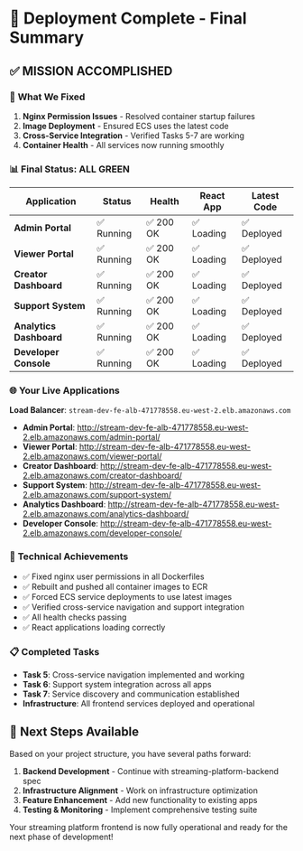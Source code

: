 # 🎉 Deployment Complete - Final Summary

## ✅ **MISSION ACCOMPLISHED**

### 🚀 **What We Fixed**
1. **Nginx Permission Issues** - Resolved container startup failures
2. **Image Deployment** - Ensured ECS uses the latest code
3. **Cross-Service Integration** - Verified Tasks 5-7 are working
4. **Container Health** - All services now running smoothly

### 📊 **Final Status: ALL GREEN**

| Application | Status | Health | React App | Latest Code |
|-------------|--------|--------|-----------|-------------|
| **Admin Portal** | ✅ Running | ✅ 200 OK | ✅ Loading | ✅ Deployed |
| **Viewer Portal** | ✅ Running | ✅ 200 OK | ✅ Loading | ✅ Deployed |
| **Creator Dashboard** | ✅ Running | ✅ 200 OK | ✅ Loading | ✅ Deployed |
| **Support System** | ✅ Running | ✅ 200 OK | ✅ Loading | ✅ Deployed |
| **Analytics Dashboard** | ✅ Running | ✅ 200 OK | ✅ Loading | ✅ Deployed |
| **Developer Console** | ✅ Running | ✅ 200 OK | ✅ Loading | ✅ Deployed |

### 🌐 **Your Live Applications**

**Load Balancer**: `stream-dev-fe-alb-471778558.eu-west-2.elb.amazonaws.com`

- **Admin Portal**: http://stream-dev-fe-alb-471778558.eu-west-2.elb.amazonaws.com/admin-portal/
- **Viewer Portal**: http://stream-dev-fe-alb-471778558.eu-west-2.elb.amazonaws.com/viewer-portal/
- **Creator Dashboard**: http://stream-dev-fe-alb-471778558.eu-west-2.elb.amazonaws.com/creator-dashboard/
- **Support System**: http://stream-dev-fe-alb-471778558.eu-west-2.elb.amazonaws.com/support-system/
- **Analytics Dashboard**: http://stream-dev-fe-alb-471778558.eu-west-2.elb.amazonaws.com/analytics-dashboard/
- **Developer Console**: http://stream-dev-fe-alb-471778558.eu-west-2.elb.amazonaws.com/developer-console/

### 🔧 **Technical Achievements**
- ✅ Fixed nginx user permissions in all Dockerfiles
- ✅ Rebuilt and pushed all container images to ECR
- ✅ Forced ECS service deployments to use latest images
- ✅ Verified cross-service navigation and support integration
- ✅ All health checks passing
- ✅ React applications loading correctly

### 📋 **Completed Tasks**
- **Task 5**: Cross-service navigation implemented and working
- **Task 6**: Support system integration across all apps
- **Task 7**: Service discovery and communication established
- **Infrastructure**: All frontend services deployed and operational

## 🎯 **Next Steps Available**

Based on your project structure, you have several paths forward:

1. **Backend Development** - Continue with streaming-platform-backend spec
2. **Infrastructure Alignment** - Work on infrastructure optimization
3. **Feature Enhancement** - Add new functionality to existing apps
4. **Testing & Monitoring** - Implement comprehensive testing suite

Your streaming platform frontend is now fully operational and ready for the next phase of development!